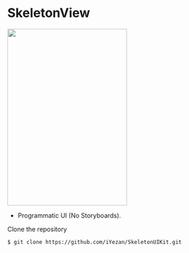 # SkeletonView

<img src="https://user-images.githubusercontent.com/29463442/163627924-32b6e48b-3c50-423a-855f-e82f12ebdfad.gif" width="270" height="400" />

* Programmatic UI (No Storyboards).

Clone the repository

```$ git clone https://github.com/iYezan/SkeletonUIKit.git```
